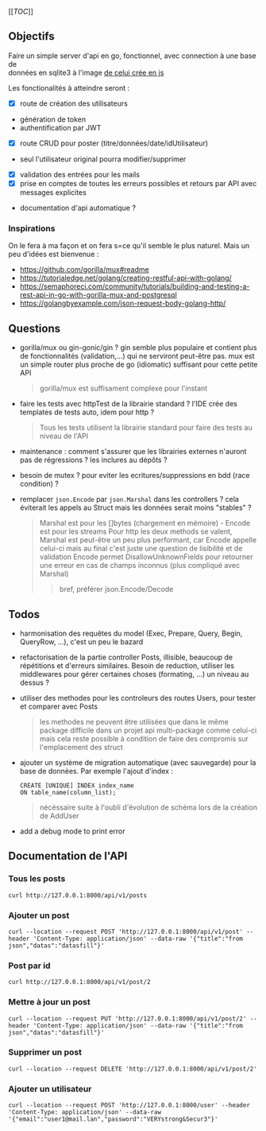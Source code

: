 [[_TOC_]]

## Objectifs

Faire un simple server d'api en go, fonctionnel, avec connection à une base de  
données en sqlite3 à l'image [de celui crée en js](https://gitlab.com/franckf/reference-javascript/-/tree/master/full-project-examples/lite-api-crud)

Les fonctionalités à atteindre seront :

- [x] route de création des utilisateurs
- génération de token
- authentification par JWT
- [x] route CRUD pour poster (titre/données/date/idUtilisateur)
- seul l'utilisateur original pourra modifier/supprimer
- [x] validation des entrées pour les mails
- [x] prise en comptes de toutes les erreurs possibles et retours par API avec
      messages explicites
- documentation d'api automatique ?

### Inspirations

On le fera à ma façon et on fera s=ce qu'il semble le plus naturel. Mais un
peu d'idées est bienvenue :

- https://github.com/gorilla/mux#readme
- https://tutorialedge.net/golang/creating-restful-api-with-golang/
- https://semaphoreci.com/community/tutorials/building-and-testing-a-rest-api-in-go-with-gorilla-mux-and-postgresql
- https://golangbyexample.com/json-request-body-golang-http/

## Questions

- gorilla/mux ou gin-gonic/gin ?
  gin semble plus populaire et contient plus de fonctionnalités (validation,...)
  qui ne serviront peut-être pas. mux est un simple router plus proche de go
  (idiomatic) suffisant pour cette petite API

  > gorilla/mux est suffisament complexe pour l'instant

- faire les tests avec httpTest de la librairie standard ?
  l'IDE crée des templates de tests auto, idem pour http ?

  > Tous les tests utilisent la librairie standard pour faire des tests au niveau de l'API

- maintenance : comment s'assurer que les librairies externes n'auront pas de
  régressions ? les inclures au dépôts ?

- besoin de mutex ? pour eviter les ecritures/suppressions en bdd (race
  condition) ?

- remplacer `json.Encode` par `json.Marshal` dans les controllers ?
  cela éviterait les appels au Struct mais les données serait moins "stables" ?

  > Marshal est pour les []bytes (chargement en mémoire) - Encode est pour les streams
  > Pour http les deux methods se valent, Marshal est peut-être un peu plus
  > performant, car Encode appelle celui-ci mais au final c'est juste une
  > question de lisibilité et de validation Encode permet DisallowUnknownFields
  > pour retourner une erreur en cas de champs inconnus (plus compliqué avec Marshal)
  >
  > > bref, préférer json.Encode/Decode

## Todos

- harmonisation des requêtes du model (Exec, Prepare, Query, Begin, QueryRow, ...),
  c'est un peu le bazard

- refactorisation de la partie controller Posts, illisible, beaucoup de
  répétitions et d'erreurs similaires. Besoin de reduction, utiliser les middlewares
  pour gérer certaines choses (formating, ...) un niveau au dessus ?

- utiliser des methodes pour les controleurs des routes Users, pour tester et
  comparer avec Posts

  > les methodes ne peuvent être utilisées que dans le même package
  > difficile dans un projet api multi-package comme celui-ci
  > mais cela reste possible à condition de faire des compromis sur
  > l'emplacement des struct

- ajouter un système de migration automatique (avec sauvegarde) pour la base de
  données. Par exemple l'ajout d'index :

  ```
  CREATE [UNIQUE] INDEX index_name
  ON table_name(column_list);
  ```

  > nécéssaire suite à l'oubli d'évolution de schéma lors de la création de AddUser

- add a debug mode to print error

## Documentation de l'API

### Tous les posts

```
curl http://127.0.0.1:8000/api/v1/posts
```

### Ajouter un post

```
curl --location --request POST 'http://127.0.0.1:8000/api/v1/post' --header 'Content-Type: application/json' --data-raw '{"title":"from json","datas":"datasfill"}'
```

### Post par id

```
curl http://127.0.0.1:8000/api/v1/post/2
```

### Mettre à jour un post

```
curl --location --request PUT 'http://127.0.0.1:8000/api/v1/post/2' --header 'Content-Type: application/json' --data-raw '{"title":"from json","datas":"datasfill"}'
```

### Supprimer un post

```
curl --location --request DELETE 'http://127.0.0.1:8000/api/v1/post/2'
```

### Ajouter un utilisateur

```
curl --location --request POST 'http://127.0.0.1:8000/user' --header 'Content-Type: application/json' --data-raw '{"email":"user1@mail.lan","password":"VERYstrong&Secur3"}'
```
